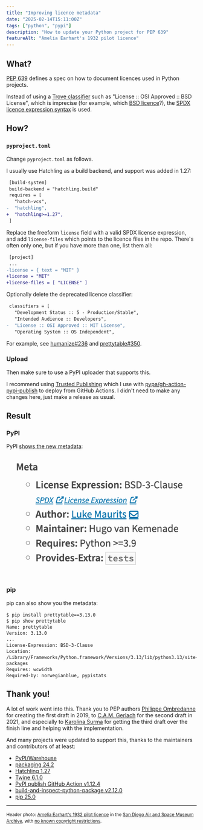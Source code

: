 ```yaml
---
title: "Improving licence metadata"
date: "2025-02-14T15:11:00Z"
tags: ["python", "pypi"]
description: "How to update your Python project for PEP 639"
featureAlt: "Amelia Earhart's 1932 pilot licence"
---
```


## What?

[PEP 639](https://peps.python.org/pep-0639/) defines a spec on how to document licences
used in Python projects.

Instead of using a [Trove classifier](https://pypi.org/classifiers/) such as "License ::
OSI Approved :: BSD License", which is imprecise (for example, which
[BSD licence](https://en.wikipedia.org/wiki/BSD_licenses)?), the
[SPDX licence expression syntax](https://spdx.github.io/spdx-spec/v2.2.2/SPDX-license-expressions/)
is used.

## How?

### `pyproject.toml`

Change `pyproject.toml` as follows.

I usually use Hatchling as a build backend, and support was added in 1.27:

```diff
 [build-system]
 build-backend = "hatchling.build"
 requires = [
   "hatch-vcs",
-  "hatchling",
+  "hatchling>=1.27",
 ]
```

Replace the freeform `license` field with a valid SPDX license expression, and add
`license-files` which points to the licence files in the repo. There's often only one,
but if you have more than one, list them all:

```diff
 [project]
 ...
-license = { text = "MIT" }
+license = "MIT"
+license-files = [ "LICENSE" ]
```

Optionally delete the deprecated licence classifier:

```diff
 classifiers = [
   "Development Status :: 5 - Production/Stable",
   "Intended Audience :: Developers",
-  "License :: OSI Approved :: MIT License",
   "Operating System :: OS Independent",
```

For example, see [humanize#236](https://github.com/python-humanize/humanize/pull/236)
and [prettytable#350](https://github.com/prettytable/prettytable/pull/350).

### Upload

Then make sure to use a PyPI uploader that supports this.

I recommend using [Trusted Publishing](https://docs.pypi.org/trusted-publishers/) which
I use with [pypa/gh-action-pypi-publish](https://github.com/pypa/gh-action-pypi-publish)
to deploy from GitHub Actions. I didn't need to make any changes here, just make a
release as usual.

## Result

### PyPI

PyPI [shows the new metadata](https://pypi.org/project/prettytable/3.13.0/):

![Screenshot of PyPI showing licence expression: BSD-3-Clause](pypi-licence.png)

### pip

pip can also show you the metadata:

```console
$ pip install prettytable==3.13.0
$ pip show prettytable
Name: prettytable
Version: 3.13.0
...
License-Expression: BSD-3-Clause
Location: /Library/Frameworks/Python.framework/Versions/3.13/lib/python3.13/site-packages
Requires: wcwidth
Required-by: norwegianblue, pypistats
```

## Thank you!

A lot of work went into this. Thank you to PEP authors
[Philippe Ombredanne](https://github.com/pombredanne) for creating the first draft in
2019, to [C.A.M. Gerlach](https://github.com/cam-gerlach) for the second draft in 2021,
and especially to [Karolina Surma](https://karolinasurma.eu/) for getting the third
draft over the finish line and helping with the implementation.

And many projects were updated to support this, thanks to the maintainers and
contributors of at least:

- [PyPI/Warehouse](https://github.com/pypi/warehouse/issues/16620)
- [packaging 24.2](https://packaging.pypa.io/en/stable/changelog.html)
- [Hatchling 1.27](https://hatch.pypa.io/dev/history/hatchling/)
- [Twine 6.1.0](https://twine.readthedocs.io/en/stable/changelog.html)
- [PyPI publish GitHub Action v1.12.4](https://github.com/pypa/gh-action-pypi-publish/releases/tag/v1.12.4)
- [build-and-inspect-python-package v2.12.0](https://github.com/hynek/build-and-inspect-python-package/releases/tag/v2.12.0)
- [pip 25.0](https://ichard26.github.io/blog/2025/01/whats-new-in-pip-25.0/)

---

<small>Header photo:
<a target="_blank" rel="noopener noreferrer" href="https://www.flickr.com/photos/sdasmarchives/49801923846/">Amelia
Earhart's 1932 pilot licence</a> in the
<a target="_blank" rel="noopener noreferrer" href="https://www.flickr.com/photos/sdasmarchives/">San
Diego Air and Space Museum Archive</a>, with
<a target="_blank" rel="noopener noreferrer" href="https://www.flickr.com/commons/usage/">no
known copyright restrictions</a>.</small>
